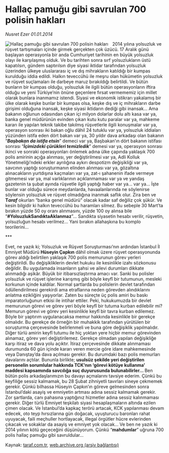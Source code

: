 # Hallaç pamuğu gibi savrulan 700 polisin hakları

*Nusret Ezer 01.01.2014*

<div class="yazi"><img align="left" alt="Hallaç pamuğu gibi savrulan 700 polisin hakları" border="0" src="http://www.taraf.com.tr/fotoraflar/makaleler/hallac-pamugu-gibi-savrulan-700-polisin-haklari_5080_orijinal.jpg" style="border-right-width:10px; border-color:#FFFFFF"/><p>2014 yılına yolsuzluk ve rüşvet tartışmaları içinde girmek gerçekten çok üzücü. 17 Aralık günü başlayan operasyonla bir anda Cumhuriyet tarihinin en büyük yolsuzluk olayı ile karşılaşmış olduk. Ve bu tarihten sonra sırf yolsuzlukların üstü kapatılsın, gündem saptırılsın diye siyasi iktidar tarafından yolsuzluk üzerinden ülkeye uluslararası iç ve dış mihrakların katıldığı bir kumpas kurulduğu iddia edildi. Halkın teveccühü ile meşru olan hükümetin yolsuzluk ve rüşvet suçlamaları ile darbeye maruz bırakıldığı belirtildi. Ve bütün bunların bir kumpas olduğu, yolsuzluk ile ilgili bütün operasyonların iftira olduğu ve yeni Türkiye’nin önüne geçenlere fırsat vermememiz için millet olarak bunlara inanmamız istendi. Siyasi ve ekonomik istikrarı yakalamış bir ülke olarak keşke bunlar bir kumpas olsa, keşke dış ve iç mihrakların darbe girişimi olduğuna inansak, keşke siyasi iktidarın dediği gibi inansak... Ama bakanın oğlunun odasından çıkan içi milyon dolarlar dolu altı kasa var ya, banka genel müdürünün evinden çıkan kutu kutu paralar var ya, mahkeme kararı ile yapılan teknik takibe takılmış rüşvetlerle ilgili konuşmalar var ya, operasyon sonrası iki bakan oğlu dâhil 24 tutuklu var ya, yolsuzluk iddiaları yüzünden istifa eden dört bakan var ya, 30 yıldır dava arkadaşı olan bakanın “<b><i>Başbakan da istifa etsin</i></b>” demeci var ya, Başbakan’ın dört bakanın istifası sonrası “<b><i>İçimizdeki çürükleri temizledik</i></b>” demesi var ya, operasyon sonrası ikinci ve sonraki operasyonları önlemek adına ülke çapında yaklaşık 700 polis amirinin açığa alınması, yer değiştirilmesi var ya, Adli Kolluk Yönetmeliği’ndeki erkler ayrılığına aykırı despotizm değişikliği var ya, savcının yaptığı soruşturmanın elinden alınması var ya, gözaltına alınacakların yurtdışına kaçmaları var ya, zat-ı şahanenin ifade vermeye gitmemesi var ya, mal varlıklarının açıklanmaması var ya ve yandaş gazetenin ta şubat ayında rüşvetle ilgili yaptığı haber var ya... var ya... İşte bunlar var olduğu sürece meydanlarda, havaalanlarında ne söylenirse söylensin yolsuzluk ve rüşvet olmadığına inanmak saflık olur. Zira ben ve <b>T<i>araf</i></b> okurları “banka genel müdürü” olacak kadar saf değiliz çok şükür. Ve kesin bilgidir ki halkın teveccühü bu haramları silmez. Bu sebeple 30 Mart’ta bırakın yüzde 50 oy oranı alınmasını, yüzde 100 oy alınsa bile “<b>#YolsuzlukSandıktaAklanmaz</b>”... Sandıkta siyasetin hesabı verilir, rüşvetin, yolsuzluğun hesabı verilmez... Yani bırakın allahaşkına bu komplo teorilerini... </p>
<p>***</p>
<p>Evet, ne yazık ki; Yolsuzluk ve Rüşvet Soruşturması’nın ardından İstanbul İl Emniyet Müdürü <b>Hüseyin Çapkın</b> dâhil olmak üzere rüşvet operasyonunda görev aldığı belirtilen yaklaşık 700 polis memurunun görev yerleri değiştirildi. Bu değişikliklerin devlet hukuku ile kesinlikle izahı sözkonusu değildir. Bu uygulamada insanların şahsi ve ailevi durumları dikkate alınmadığı aşikâr. Büyük bir itibarsızlaştırma amacı var. Sanki bu polisler yolsuzluk ve rüşvet işlerine karışmış gibi böyle keyfî bir tutumunun, mesleki korkunun içinde kaldılar. Normal şartlarda bu polislerin devlet tarafından ödüllendirilmesi gerekirdi ama etraflarına neden görevden alındıklarını anlatma ezikliğini yaşıyorlar. Zaten bu süreçte üç polis amiri bu baskı imparatorluğunun etkisi ile intihar ettiler. Peki, hukukumuzda bir devlet memurunun görevi ve görev yeri böyle keyfî bir tutuma kurban edilebilir mi? Memurun görevi ve görev yeri kesinlikle keyfî bir tavra kurban edilemez. Böyle bir yaptırım uygulanacaksa memur hakkında kesinlikle bir gerekçe olmalıdır. Bu gerekçe de örneğin bir muhakkik tarafından yürütülen bir soruşturma çerçevesinde belirlenmeli ve buna göre değişiklik yapılmalıdır. Diğer türlü amirin keyfî tutumu ile hiç yoktan yere hiçbir memur görevinden alınamaz, görev yeri değiştirilemez. Gerekçe olmadan yapılan değişikliğe karşı itiraz ve dava yolu açıktır. İtiraz çerçevesinde dikkate alınmaması durumunda 60 gün içinde kararı veren mercie göre idare mahkemesinde veya Danıştay’da dava açılması gerekir. Bu durumdaki bazı polis memurları davalarını açtılar. Bununla birlikte; <b>usulsüz şekilde yeri değiştirilen personelin sorumlular hakkında TCK’nın ‘görevi kötüye kullanma’ maddesi kapsamında savcılığa suç duyurusunda bulunabilirler... </b>Ben bütün polis arkadaşlarımızın bu davayı açmalarını tavsiye ederim. Çünkü bu keyfiliğe sessiz kalmamak, bu 28 Şubat zihniyetli tavırları sineye çekmemek gerekir. Çünkü bilhassa Hüseyin Çapkın’ın göreve gelmesinden sonra İstanbul’daki asayiş ve emniyetin artması adına sessiz kalmamak gerekir. Zor şartlarda, canı pahasına yaptığınız hizmetler adına sessiz kalınmaması gerekir. Diğer türlü Emniyet teşkilatı siyasi hesaplaşmaların altında ezilen çimen olacak. Ve İstanbul’da kapkaç terörü artacak, KCK yapılanması devam edecek, oto teyp hırsızlarına gün doğacak, uyuşturucu baronları rahat uyuyacak, faili meçhuller hortlayacak, illegal örgütler hücre evlerinden çıkacak ve sokaklar da asayiş ve emniyet yok olacak... Ve ben ne yazık ki 2014 yılının kötü geçeceğini düşünüyorum. Çünkü “<b>mahdumlar</b>” uğruna 700 polis hallaç pamuğu gibi savruldular...</p>
</div>

Kaynak: [taraf.com.tr](http://www.taraf.com.tr:80/nusret-ezer/makale-hallac-pamugu-gibi-savrulan-700-polisin-haklari.htm), [web.archive.org (arşiv bağlantısı)](http://web.archive.org/web/20140103041009/http://www.taraf.com.tr:80/nusret-ezer/makale-hallac-pamugu-gibi-savrulan-700-polisin-haklari.htm)
